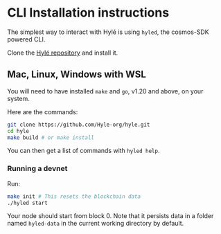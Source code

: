 # CLI Installation instructions

The simplest way to interact with Hylé is using `hyled`, the cosmos-SDK powered CLI.

Clone the [Hylé repository](https://github.com/Hyle-org/hyle) and install it.

## Mac, Linux, Windows with WSL

You will need to have installed `make` and `go`, v1.20 and above, on your system.

Here are the commands:
```bash
git clone https://github.com/Hyle-org/hyle.git
cd hyle
make build # or make install
```

You can then get a list of commands with `hyled help`.

<!--TODO: write some additional useful commands here-->

### Running a devnet

Run:

```bash
make init # This resets the blockchain data
./hyled start
```

Your node should start from block 0. Note that it persists data in a folder named `hyled-data` in the current working directory by default.
